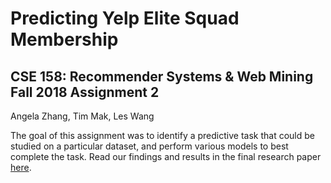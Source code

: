 # Predicting Yelp Elite Squad Membership
## CSE 158: Recommender Systems & Web Mining Fall 2018 Assignment 2
Angela Zhang, Tim Mak, Les Wang

The goal of this assignment was to identify a predictive task that could be studied on a particular dataset, and perform various models to best complete the task.
Read our findings and results in the final research paper [here](https://github.com/angela278/yelp-elite-predictions/blob/master/Research%20Paper.pdf).
